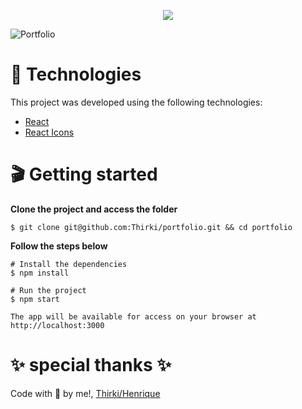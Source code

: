 <p align="center">
  <img src="https://user-images.githubusercontent.com/69635807/161143745-b903e782-9112-4fb0-8d6e-e92fee95f525.png">
</p>

![Portfolio](https://user-images.githubusercontent.com/69635807/161141877-94ffebd9-3186-40dd-9599-eaca5bb2fc6c.png)

# 📁 Technologies #
This project was developed using the following technologies:

* [React](https://reactjs.org/)
* [React Icons](https://react-icons.github.io/react-icons/)

# 🎬 Getting started #
**Clone the project and access the folder**
~~~
$ git clone git@github.com:Thirki/portfolio.git && cd portfolio
~~~
**Follow the steps below**
~~~
# Install the dependencies
$ npm install
~~~

~~~
# Run the project
$ npm start
~~~

~~~
The app will be available for access on your browser at http://localhost:3000
~~~
# ✨ special thanks ✨ #
Code with 💜 by me!, [Thirki/Henrique](https://www.linkedin.com/in/thirki/)
